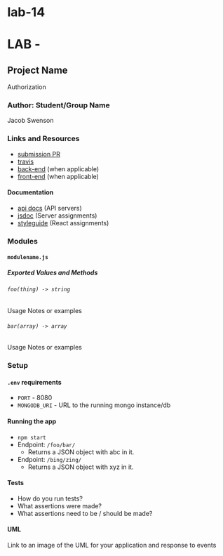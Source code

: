 # lab-14
# LAB - 

## Project Name
Authorization
### Author: Student/Group Name
Jacob Swenson
### Links and Resources
* [submission PR](https://github.com/DeltaVSwenson/lab-14/pull/2)
* [travis](https://travis-ci.com/DeltaVSwenson/lab-08/)
* [back-end](http://xyz.com) (when applicable)
* [front-end](http://xyz.com) (when applicable)

#### Documentation
* [api docs]() (API servers)
* [jsdoc](http://xyz.com) (Server assignments)
* [styleguide](http://xyz.com) (React assignments)

### Modules
#### `modulename.js`
##### Exported Values and Methods

###### `foo(thing) -> string`
Usage Notes or examples

###### `bar(array) -> array`
Usage Notes or examples

### Setup
#### `.env` requirements
* `PORT` - 8080
* `MONGODB_URI` - URL to the running mongo instance/db

#### Running the app
* `npm start`
* Endpoint: `/foo/bar/`
  * Returns a JSON object with abc in it.
* Endpoint: `/bing/zing/`
  * Returns a JSON object with xyz in it.
  
#### Tests
* How do you run tests?
* What assertions were made?
* What assertions need to be / should be made?

#### UML
Link to an image of the UML for your application and response to events